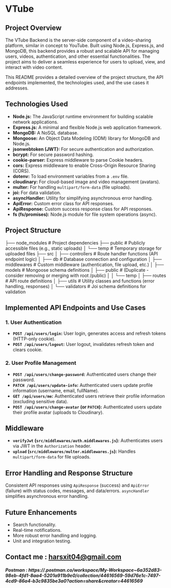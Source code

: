 # VTube

## Project Overview

The VTube Backend is the server-side component of a video-sharing platform,
similar in concept to YouTube. Built using Node.js, Express.js, and MongoDB,
this backend provides a robust and scalable API for managing users, videos,
authentication, and other essential functionalities. The project aims to deliver
a seamless experience for users to upload, view, and interact with video
content.

This README provides a detailed overview of the project structure, the API
endpoints implemented, the technologies used, and the use cases it addresses.

## Technologies Used

- **Node.js:** The JavaScript runtime environment for building scalable network
  applications.
- **Express.js:** A minimal and flexible Node.js web application framework.
- **MongoDB:** A NoSQL database.
- **Mongoose:** An Object Data Modeling (ODM) library for MongoDB and Node.js.
- **jsonwebtoken (JWT):** For secure authentication and authorization.
- **bcrypt:** For secure password hashing.
- **cookie-parser:** Express middleware to parse Cookie headers.
- **cors:** Express middleware to enable Cross-Origin Resource Sharing (CORS).
- **dotenv:** To load environment variables from a `.env` file.
- **cloudinary:** For cloud-based image and video management (avatars).
- **multer:** For handling `multipart/form-data` (file uploads).
- **joi:** For data validation.
- **asyncHandler:** Utility for simplifying asynchronous error handling.
- **ApiError:** Custom error class for API responses.
- **ApiResponse:** Custom success response class for API responses.
- **fs (fs/promises):** Node.js module for file system operations (async).

## Project Structure

├── node_modules # Project dependencies ├── public # Publicly accessible files
(e.g., static uploads) │ └── temp # Temporary storage for uploaded files ├── src
│ ├── controllers # Route handler functions (API endpoint logic) │ ├── db #
Database connection and configuration │ ├── middlewares # Custom middleware
(authentication, file upload, etc.) │ ├── models # Mongoose schema definitions │
├── public # (Duplicate - consider removing or merging with root /public) │ │
└── temp │ ├── routes # API route definitions │ ├── utils # Utility classes and
functions (error handling, responses) │ └── validators # Joi schema definitions
for validation

## Implemented API Endpoints and Use Cases

### 1. User Authentication

- **`POST /api/users/login`:** User login, generates access and refresh tokens
  (HTTP-only cookie).
- **`POST /api/users/logout`:** User logout, invalidates refresh token and
  clears cookie.

### 2. User Profile Management

- **`POST /api/users/change-password`:** Authenticated users change their
  password.
- **`PATCH /api/users/update-info`:** Authenticated users update profile
  information (username, email, fullName).
- **`GET /api/users/me`:** Authenticated users retrieve their profile
  information (excluding sensitive data).
- **`POST /api/users/change-avatar` (or `PATCH`):** Authenticated users update
  their profile avatar (uploads to Cloudinary).

## Middleware

- **`verifyJwt` (`src/middlewares/auth.middlewares.js`):** Authenticates users
  via JWT in the `Authorization` header.
- **`upload` (`src/middlewares/multer.middlewares.js`):** Handles
  `multipart/form-data` for file uploads.

## Error Handling and Response Structure

Consistent API responses using `ApiResponse` (success) and `ApiError` (failure)
with status codes, messages, and data/errors. `asyncHandler` simplifies
asynchronous error handling.

## Future Enhancements

- Search functionality.
- Real-time notifications.
- More robust error handling and logging.
- Unit and integration testing.

## Contact me : harsxit04@gmail.com

##### Postman : https://.postman.co/workspace/My-Workspace~6a352d83-98eb-4fd1-8aa4-5201a911b9e0/collection/44616569-59d76e1c-7497-4cd9-86a4-b3c9835be3a0?action=share&creator=44616569
